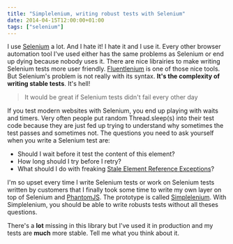 ```yaml
---
title: "Simplelenium, writing robust tests with Selenium"
date: 2014-04-15T12:00:00+01:00
tags: ["selenium"]
---
```


I use <a href="http://docs.seleniumhq.org/">Selenium</a> a lot. And I hate it! I hate it and I use it. Every other browser automation tool I've used either has the same problems as Selenium or end up dying because nobody uses it. There are nice librairies to make writing Selenium tests more user friendly. <a href="https://github.com/FluentLenium/FluentLenium">Fluentlenium</a> is one of those nice tools. But Selenium's problem is not really with its syntax. <strong>It's the complexity of writing stable tests</strong>. It's hell!

<blockquote>
  It would be great if Selenium tests didn't fail every other day
</blockquote>

If you test modern websites with Selenium, you end up playing with waits and timers. Very often people put random Thread.sleep(s) into their test code because they are just fed up trying to understand why sometimes the test passes and sometimes not. The questions you need to ask yourself when you write a Selenium test are:

 + Should I wait before it test the content of this element?
 + How long should I try before I retry?
 + What should I do with freaking <a href="http://docs.seleniumhq.org/exceptions/stale_element_reference.jsp">Stale Element Reference Exceptions</a>?

I'm so upset every time I write Selenium tests or work on Selenium tests written by customers that I finally took some time to write my own layer on top of Selenium and <a href="http://phantomjs.org/">PhantomJS</a>. The prototype is called <a href="https://github.com/dgageot/simplelenium">Simplelenium</a>. With Simplelenium, you should be able to write robusts tests without all theses questions.

There's a <strong>lot</strong> missing in this library but I've used it in production and my tests are <strong>much</strong> more stable. Tell me what you think about it.

